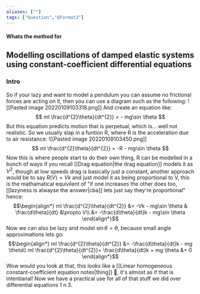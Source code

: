 ```yaml
---
aliases: [""]
tags: ["Question","QFormat3"]
---
```


#### Whats the method for
## Modelling oscillations of damped elastic systems using constant-coefficient differential equations

### Intro
So if your lazy and want to model a pendulum you can assume no frictional forces are acting on it, then you can use a diagram such as the following:
![[Pasted image 20220109103318.png]]
And create an equation like:
$$ ml \frac{d^{2}\theta}{dt^{2}} = - mg\sin \theta $$
But this equation predicts motion that is perpetual, which is... well not realistic. So we usually slap in a funtion R, where R is the acceleration due to air resistance:
![[Pasted image 20220109103450.png]]
$$  ml \frac{d^{2}\theta}{dt^{2}} = -R - mg\sin \theta  $$
Now this is where people start to do their own thing, R can be modelled in a bunch of ways if you recall [[Drag equation|the drag equation]] models it as $V^2$, though at low speeds drag is basically just a constant, another approach would be to say $R(V)=Vk$ and just model it as being proportional to V, this is the mathamatical equivilent of "if one increases the other does too, [[lazyness is alwayse the answer|cba]] lets just say they're proportional" hence:
$$\begin{align*}
ml \frac{d^{2}\theta}{dt^{2}} &= -Vk - mg\sin \theta & \frac{d\theta}{dt} &\propto V\\
&= -\frac{d\theta}{dt}k - mg\sin \theta
\end{align*}$$
Now we can also be lazy and model $\sin \theta = \theta$, because small angle approximations lets go:
$$\begin{align*}
ml \frac{d^{2}\theta}{dt^{2}} &= -\frac{d\theta}{dt}k - mg \theta\\
ml \frac{d^{2}\theta}{dt^{2}}+ \frac{d\theta}{dt}k + mg \theta &= 0
\end{align*}$$
Wow would you look at that, this looks like a [[Linear homogeneous constant-coefficient equation notes|thing]] :thinking:, it's almost as if that is intentianal! Now we have a practical use for all of that stuff we did over differential equations 1 n 3.

